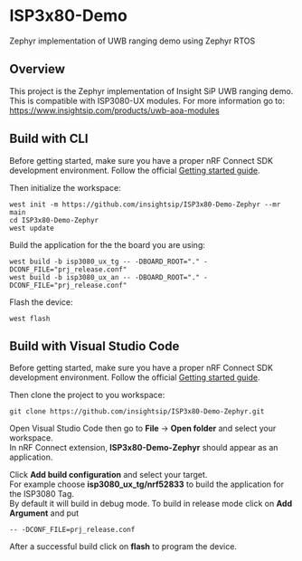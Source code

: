 # ISP3x80-Demo

Zephyr implementation of UWB ranging demo using Zephyr RTOS

## Overview

This project is the Zephyr implementation of Insight SiP UWB ranging demo.
This is compatible with ISP3080-UX modules.
For more information go to:
https://www.insightsip.com/products/uwb-aoa-modules

## Build with CLI

Before getting started, make sure you have a proper nRF Connect SDK development environment.
Follow the official
[Getting started guide](https://developer.nordicsemi.com/nRF_Connect_SDK/doc/latest/nrf/getting_started.html).

Then initialize the workspace:

```shell
west init -m https://github.com/insightsip/ISP3x80-Demo-Zephyr --mr main
cd ISP3x80-Demo-Zephyr
west update
```

Build the application for the the board you are using:

```shell
west build -b isp3080_ux_tg -- -DBOARD_ROOT="." -DCONF_FILE="prj_release.conf"
west build -b isp3080_ux_an -- -DBOARD_ROOT="." -DCONF_FILE="prj_release.conf"
```

Flash the device:

```shell
west flash
```

## Build with Visual Studio Code

Before getting started, make sure you have a proper nRF Connect SDK development environment.
Follow the official
[Getting started guide](https://developer.nordicsemi.com/nRF_Connect_SDK/doc/latest/nrf/getting_started.html).

Then clone the project to you workspace:

```shell
git clone https://github.com/insightsip/ISP3x80-Demo-Zephyr.git
```

Open Visual Studio Code then go to **File** -> **Open folder** and select your workspace.  
In nRF Connect extension, **ISP3x80-Demo-Zephyr** should appear as an application.

Click **Add build configuration** and select your target.  
For example choose **isp3080_ux_tg/nrf52833** to build the application for the ISP3080 Tag.  
By default it will build in debug mode. To build in release mode click on **Add Argument** and put

```shell
-- -DCONF_FILE=prj_release.conf
```

After a successful build click on **flash** to program the device.

